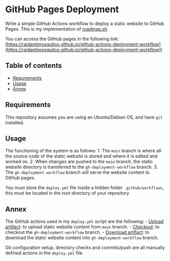 # GitHub Pages Deployment

Write a simple GitHub Actions workflow to deploy a static website to GitHub Pages. This is my implementation of [roadmap.sh](https://roadmap.sh/projects/github-actions-deployment-workflow).


You can access the GitHub pages in the following link: [https://raidantimosquitos.github.io/github-actions-deployment-workflow](https://raidantimosquitos.github.io/github-actions-deployment-workflow])


## Table of contents
- [Requirements](#Requirements)
- [Usage](#Usage)
- [Annex](#Annex)

## Requirements
This repository assumes you are using an Ubuntu/Debian OS, and have `git` installed.

## Usage
The functioning of the system is as follows:
    1. The `main` branch is where all the source code of the static website is stored and where it is edited and worked on.
    2. When changes are pushed to the `main` branch, the static website directory is transferred to the `gh-deployment-workflow` branch.
    3. The `gh-deployment-workflow` branch will serve the website content to GitHub pages.

You must store the `deploy.yml` file inside a hidden folder `.github/workflows`, this must be located in the root directory of your repository.


## Annex
The GitHub actions used in my `deploy.yml` script are the following:
    - [Upload artifact](https://github.com/actions/upload-artifact): to upload static website content from `main` branch.
    - [Checkout](https://github.com/actions/checkout): to checkout the `gh-deployment-workflow` branch.
    - [Download artifact](https://github.com/actions/download-artifact): to download the static website content into `gh-deployment-workflow` branch.

Git configuration setup, directory checks and commits/push are all manually defined actions in the `deploy.yml` file.
